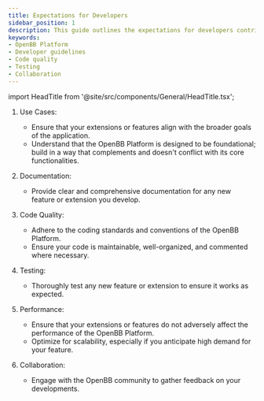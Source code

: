 ```yaml
---
title: Expectations for Developers
sidebar_position: 1
description: This guide outlines the expectations for developers contributing to the OpenBB Platform. It covers key areas such as use cases, documentation, code quality, testing, performance, and collaboration.
keywords:
- OpenBB Platform
- Developer guidelines
- Code quality
- Testing
- Collaboration
---
```


import HeadTitle from '@site/src/components/General/HeadTitle.tsx';

<HeadTitle title="Expectations for Developers - Developer Guidelines - Development | OpenBB Platform Docs" />

1. Use Cases:
   - Ensure that your extensions or features align with the broader goals of the application.
   - Understand that the OpenBB Platform is designed to be foundational; build in a way that complements and doesn't conflict with its core functionalities.

2. Documentation:
   - Provide clear and comprehensive documentation for any new feature or extension you develop.

3. Code Quality:
   - Adhere to the coding standards and conventions of the OpenBB Platform.
   - Ensure your code is maintainable, well-organized, and commented where necessary.

4. Testing:
   - Thoroughly test any new feature or extension to ensure it works as expected.

5. Performance:
   - Ensure that your extensions or features do not adversely affect the performance of the OpenBB Platform.
   - Optimize for scalability, especially if you anticipate high demand for your feature.

6. Collaboration:
   - Engage with the OpenBB community to gather feedback on your developments.
